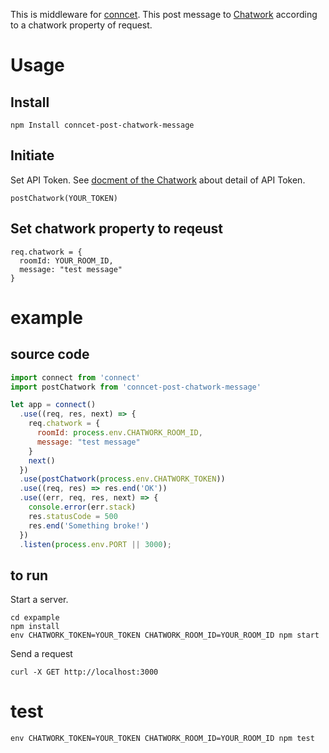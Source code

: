 This is middleware for [conncet](https://github.com/senchalabs/connect). This post message to [Chatwork](chatwork.com) according to a chatwork property of request.

# Usage

## Install
```
npm Install conncet-post-chatwork-message
```

## Initiate

Set API Token.
See [docment of the Chatwork](http://developer.chatwork.com/ja/authenticate.html) about detail of API Token.

```
postChatwork(YOUR_TOKEN)
```

## Set chatwork property to reqeust

```
req.chatwork = {
  roomId: YOUR_ROOM_ID,
  message: "test message"
}
```


# example
## source code
```js
import connect from 'connect'
import postChatwork from 'conncet-post-chatwork-message'

let app = connect()
  .use((req, res, next) => {
    req.chatwork = {
      roomId: process.env.CHATWORK_ROOM_ID,
      message: "test message"
    }
    next()
  })
  .use(postChatwork(process.env.CHATWORK_TOKEN))
  .use((req, res) => res.end('OK'))
  .use((err, req, res, next) => {
    console.error(err.stack)
    res.statusCode = 500
    res.end('Something broke!')
  })
  .listen(process.env.PORT || 3000);
```

## to run

Start a server.

```
cd expample
npm install
env CHATWORK_TOKEN=YOUR_TOKEN CHATWORK_ROOM_ID=YOUR_ROOM_ID npm start
```

Send a request

```
curl -X GET http://localhost:3000
```

# test
```
env CHATWORK_TOKEN=YOUR_TOKEN CHATWORK_ROOM_ID=YOUR_ROOM_ID npm test
```
